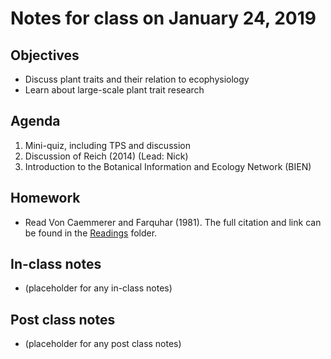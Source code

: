 # Notes for class on January 24, 2019

## Objectives
* Discuss plant traits and their relation to ecophysiology
* Learn about large-scale plant trait research

## Agenda
1. Mini-quiz, including TPS and discussion
2. Discussion of Reich (2014) (Lead: Nick)
3. Introduction to the Botanical Information and Ecology Network (BIEN)

## Homework
* Read Von Caemmerer and Farquhar (1981). The full citation and link can be found in the 
[Readings](../Readings) folder.

## In-class notes
* (placeholder for any in-class notes)

## Post class notes
* (placeholder for any post class notes)